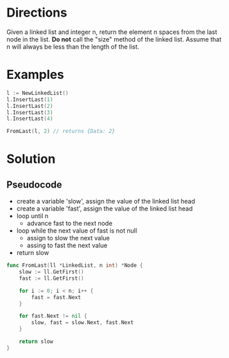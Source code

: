 # Directions

Given a linked list and integer n, return the element n spaces from the last node in the list. **Do not** call the "size" method of the linked list. Assume that n will always be less than the length of the list.

# Examples

```go
l := NewLinkedList()
l.InsertLast(1)
l.InsertLast(2)
l.InsertLast(3)
l.InsertLast(4)

FromLast(l, 2) // returns {Data: 2}
```

# Solution

## Pseudocode

* create a variable 'slow', assign the value of the linked list head
* create a variable 'fast', assign the value of the linked list head
* loop until n
	* advance fast to the next node
* loop while the next value of fast is not null
	* assign to slow the next value
	* assing to fast the next value
* return slow

```go
func FromLast(ll *LinkedList, n int) *Node {
	slow := ll.GetFirst()
	fast := ll.GetFirst()

	for i := 0; i < n; i++ {
		fast = fast.Next
	}

	for fast.Next != nil {
		slow, fast = slow.Next, fast.Next
	}

	return slow
}
```